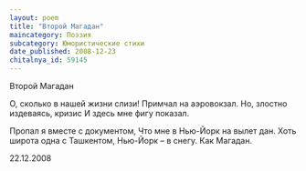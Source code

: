```yaml
---
layout: poem
title: "Второй Магадан"
maincategory: Поэзия
subcategory: Юмористические стихи
date_published: 2008-12-23
chitalnya_id: 59145
---
```




Второй Магадан

О, сколько в нашей жизни слизи!
Примчал на аэровокзал.
Но, злостно издеваясь, кризис
И здесь мне фигу показал.

Пропал я вместе с документом,
Что мне в Нью-Йорк на вылет дан.
Хоть широта одна с Ташкентом,
Нью-Йорк – в снегу. Как Магадан.

22.12.2008






